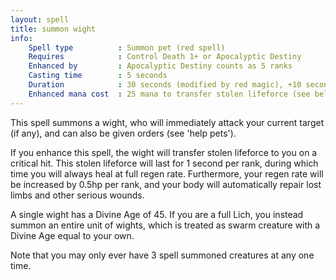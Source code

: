 ```yaml
---
layout: spell
title: summon wight
info:
    Spell type          : Summon pet (red spell)
    Requires            : Control Death 1+ or Apocalyptic Destiny
    Enhanced by         : Apocalyptic Destiny counts as 5 ranks
    Casting time        : 5 seconds
    Duration            : 30 seconds (modified by red magic), +10 seconds per rank
    Enhanced mana cost  : 25 mana to transfer stolen lifeforce (see below)
---
```


This spell summons a wight, who will immediately attack your current target 
(if any), and can also be given orders (see 'help pets').

If you enhance this spell, the wight will transfer stolen lifeforce to you on 
a critical hit.  This stolen lifeforce will last for 1 second per rank, during 
which time you will always heal at full regen rate.  Furthermore, your regen 
rate will be increased by 0.5hp per rank, and your body will automatically 
repair lost limbs and other serious wounds.

A single wight has a Divine Age of 45.  If you are a full Lich, you instead 
summon an entire unit of wights, which is treated as swarm creature with a 
Divine Age equal to your own.

Note that you may only ever have 3 spell summoned creatures at any one time.
